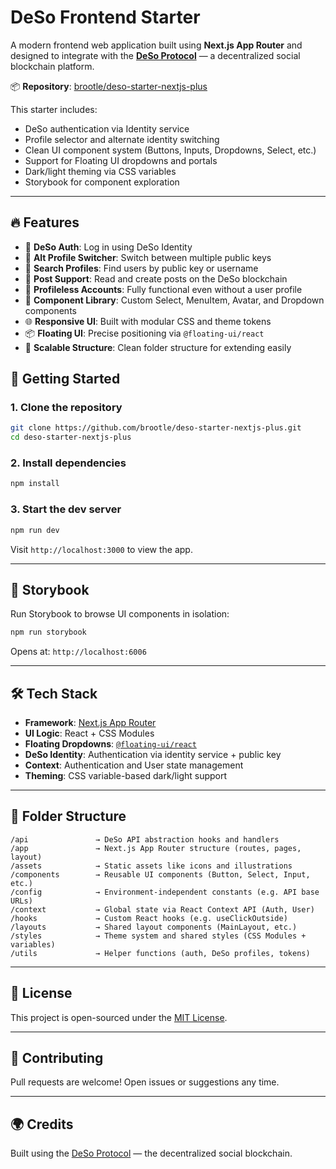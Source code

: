 # DeSo Frontend Starter

A modern frontend web application built using **Next.js App Router** and designed to integrate with the [**DeSo Protocol**](https://github.com/deso-protocol) — a decentralized social blockchain platform.

📦 **Repository**: [brootle/deso-starter-nextjs-plus](https://github.com/brootle/deso-starter-nextjs-plus)

This starter includes:

* DeSo authentication via Identity service
* Profile selector and alternate identity switching
* Clean UI component system (Buttons, Inputs, Dropdowns, Select, etc.)
* Support for Floating UI dropdowns and portals
* Dark/light theming via CSS variables
* Storybook for component exploration

---

## 🔥 Features

* 🔐 **DeSo Auth**: Log in using DeSo Identity
* 👥 **Alt Profile Switcher**: Switch between multiple public keys
* 🔎 **Search Profiles**: Find users by public key or username
* 📝 **Post Support**: Read and create posts on the DeSo blockchain
* 👻 **Profileless Accounts**: Fully functional even without a user profile
* 🎨 **Component Library**: Custom Select, MenuItem, Avatar, and Dropdown components
* 🌐 **Responsive UI**: Built with modular CSS and theme tokens
* 📦 **Floating UI**: Precise positioning via `@floating-ui/react`
* 🧱 **Scalable Structure**: Clean folder structure for extending easily

## 🚀 Getting Started

### 1. Clone the repository

```bash
git clone https://github.com/brootle/deso-starter-nextjs-plus.git
cd deso-starter-nextjs-plus
```

### 2. Install dependencies

```bash
npm install
```

### 3. Start the dev server

```bash
npm run dev
```

Visit `http://localhost:3000` to view the app.

---

## 🧪 Storybook

Run Storybook to browse UI components in isolation:

```bash
npm run storybook
```

Opens at: `http://localhost:6006`

---

## 🛠 Tech Stack

* **Framework**: [Next.js App Router](https://nextjs.org/docs/app)
* **UI Logic**: React + CSS Modules
* **Floating Dropdowns**: [`@floating-ui/react`](https://floating-ui.com/)
* **DeSo Identity**: Authentication via identity service + public key
* **Context**: Authentication and User state management
* **Theming**: CSS variable-based dark/light support

---

## 🧩 Folder Structure

```
/api               → DeSo API abstraction hooks and handlers
/app               → Next.js App Router structure (routes, pages, layout)
/assets            → Static assets like icons and illustrations
/components        → Reusable UI components (Button, Select, Input, etc.)
/config            → Environment-independent constants (e.g. API base URLs)
/context           → Global state via React Context API (Auth, User)
/hooks             → Custom React hooks (e.g. useClickOutside)
/layouts           → Shared layout components (MainLayout, etc.)
/styles            → Theme system and shared styles (CSS Modules + variables)
/utils             → Helper functions (auth, DeSo profiles, tokens)
```

---

## 📜 License

This project is open-sourced under the [MIT License](LICENSE).

---

## 🤝 Contributing

Pull requests are welcome! Open issues or suggestions any time.

---

## 🌍 Credits

Built using the [DeSo Protocol](https://github.com/deso-protocol) — the decentralized social blockchain.
